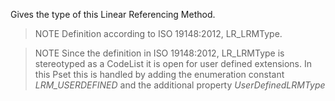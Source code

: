 Gives the type of this Linear Referencing Method.

> NOTE Definition according to ISO 19148:2012, LR_LRMType.

> NOTE Since the definition in ISO 19148:2012, LR_LRMType is stereotyped as a CodeList it is open for user defined extensions. In this Pset this is handled by adding the enumeration constant _LRM_USERDEFINED_ and the additional property _UserDefinedLRMType_
